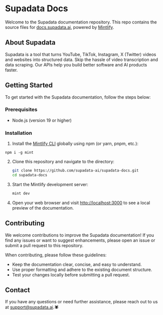 # Supadata Docs

Welcome to the Supadata documentation repository. This repo contains the source files for [docs.supadata.ai](https://docs.supadata.ai), powered by [Mintlify](https://mintlify.com/).

## About Supadata

Supadata is a tool that turns YouTube, TikTok, Instagram, X (Twitter) videos and websites into structured data. Skip the hassle of video transcription and data scraping. Our APIs help you build better software and AI products faster.

## Getting Started

To get started with the Supadata documentation, follow the steps below:

### Prerequisites

- Node.js (version 19 or higher)

### Installation

1. Install the [Mintlify CLI](https://www.npmjs.com/package/mint) globally using npm (or yarn, pnpm, etc.):

```
npm i -g mint
```

2. Clone this repository and navigate to the directory:

   ```bash
   git clone https://github.com/supadata-ai/supadata-docs.git
   cd supadata-docs
   ```

3. Start the Mintlify development server:

   ```bash
   mint dev
   ```

4. Open your web browser and visit [http://localhost:3000](http://localhost:3000) to see a local preview of the documentation.

## Contributing

We welcome contributions to improve the Supadata documentation! If you find any issues or want to suggest enhancements, please open an issue or submit a pull request to this repository.

When contributing, please follow these guidelines:

- Keep the documentation clear, concise, and easy to understand.
- Use proper formatting and adhere to the existing document structure.
- Test your changes locally before submitting a pull request.

## Contact

If you have any questions or need further assistance, please reach out to us at [support@supadata.ai](mailto:support@supadata.ai).🕷️

